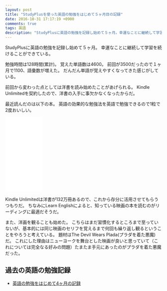 ```yaml
---
layout: post
title: "StudyPlusを使った英語の勉強をはじめて５ヶ月目の記録"
date: 2016-10-31 17:17:19 +0900
comments: true
tags: 英語
description: "StudyPlusに英語の勉強を記録し始めて５ヶ月。幸運なことに継続して学習を続けることができている。勉強時間は128時間(累計)。覚えた単語数は4600。前回が3500だったので１ヶ月で1100、語彙数が増えた。だんだん単語が覚えやすくなってきた感じがしている。"
---
```


StudyPlusに英語の勉強を記録し始めて５ヶ月。
幸運なことに継続して学習を続けることができている。

勉強時間は128時間(累計)。
覚えた単語数は4600。
前回が3500だったので１ヶ月で1100、語彙数が増えた。
だんだん単語が覚えやすくなってきた感じがしている。

前回から変わった点としては洋書を読み始めたことがあげられる。
Kindle Unlimitedを契約したので、洋書の入手に事欠かなくなったからだ。

最近読んだのは以下の本。
英語の効果的な勉強法を英語で勉強できるので1粒で2度おいしい。

<iframe style="width:120px;height:240px;" marginwidth="0" marginheight="0" scrolling="no" frameborder="0" src="//rcm-fe.amazon-adsystem.com/e/cm?lt1=_blank&bc1=000000&IS2=1&bg1=FFFFFF&fc1=000000&lc1=0000FF&t=syoyama-22&o=9&p=8&l=as4&m=amazon&f=ifr&ref=as_ss_li_til&asins=B00WGZ38EC&linkId=4a85af93a9eabd53705c3c8a4d7c1305"></iframe>

Kindle Unlimitedは洋書が132万冊あるので、これから存分に活用させてもらうつもりだ。
ちなみにLearn Englishによると、知っている映画の本を読むのがリーディングに最適だそうだ。

また、洋画を観ることも始めた。
こちらはまだ習慣化するところまで至っていないが、基本的には同じ映画のセリフを覚えるまで何回も繰り返し観るということをやろうと考えている。
題材はThe Devil Wears Plada(プラダを着た悪魔)だ。
これにした理由はニューヨークを舞台とした映画が良いと思っていて（これについては完全なる好みの問題）たまたま手元にあったのがプラダを着た悪魔だった。

## 過去の英語の勉強記録

* [英語の勉強をはじめて4ヶ月の記録](http://localhost:4000/blog/2016/09/12/study-english-four-month/)
